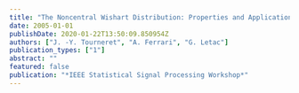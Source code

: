 ```yaml
---
title: "The Noncentral Wishart Distribution: Properties and Application to Speckle Imaging"
date: 2005-01-01
publishDate: 2020-01-22T13:50:09.850954Z
authors: ["J. -Y. Tourneret", "A. Ferrari", "G. Letac"]
publication_types: ["1"]
abstract: ""
featured: false
publication: "*IEEE Statistical Signal Processing Workshop*"
---
```


